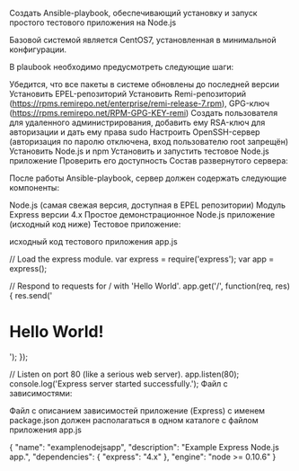 Создать Ansible-playbook, обеспечивающий установку и запуск простого тестового приложения на Node.js

Базовой системой является CentOS7, установленная в минимальной конфигурации.

В plaubook необходимо предусмотреть следующие шаги:

Убедится, что все пакеты в системе обновлены до последней версии
Установить EPEL-репозиторий
Установить Remi-репозиторий (https://rpms.remirepo.net/enterprise/remi-release-7.rpm), GPG-ключ (https://rpms.remirepo.net/RPM-GPG-KEY-remi)
Создать пользователя для удаленного администрирования, добавить ему RSA-ключ для авторизации и дать ему права sudo
Настроить OpenSSH-сервер (авторизация по паролю отключена, вход пользователю root запрещён)
Установить Node.js и npm
Установить и запустить тестовое Node.js приложение
Проверить его доступность
Состав развернутого сервера:

После работы Ansible-playbook, сервер должен содержать следующие компоненты:

Node.js (самая свежая версия, доступная в EPEL репозитории)
Модуль Express версии 4.x
Простое демонстрационное Node.js приложение (исходный код ниже)
Тестовое приложение:

исходный код тестового приложения app.js

// Load the express module.
var express = require('express');
var app = express();
 
// Respond to requests for / with 'Hello World'.
app.get('/', function(req, res){
res.send('<h1>Hello World!</h1>');
});
 
// Listen on port 80 (like a serious web server).
app.listen(80);
console.log('Express server started successfully.');
Файл с зависимостями:

Файл с описанием зависимостей приложение (Express) с именем package.json должен располагаться в одном каталоге с файлом приложения app.js

{
"name": "examplenodejsapp",
"description": "Example Express Node.js app.",
"dependencies": {
"express": "4.x"
},
"engine": "node >= 0.10.6"
}